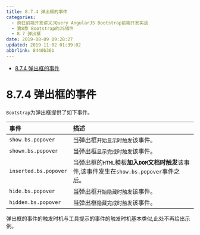 ```yaml
---
title: 8.7.4 弹出框的事件
categories: 
  - 疯狂前端开发讲义JQuery AngularJS Bootstrap前端开发实战
  - 第8章 Bootstrap的JS插件
  - 8.7 弹出框
date: 2019-08-09 09:28:27
updated: 2019-11-02 01:39:02
abbrlink: 8440b36b
---
```

- [8.7.4 弹出框的事件](/ReadingNotes/8440b36b/#8-7-4-弹出框的事件)

<!--more-->
<script src="https://cdn.bootcss.com/jquery/3.4.0/jquery.slim.min.js"></script>
<script>$(document).ready(function () {$(".post-body > ul:nth-child(1)").hide();});</script>

<!--end-->
<!--SSTStart-->
# 8.7.4 弹出框的事件 #
`Bootstrap`为弹出框提供了如下事件。

|事件|描述|
|:---|:---|
|`show.bs.popover`|当弹出框`开始显示时触发`该事件。|
|`shown.bs.popover`|当弹出框`显示完成时触发`该事件。|
|`inserted.bs.popover`|当弹出框的`HTML`模板**加入`DOM`文档时触发**该事件,该事件发生在`show.bs.popover`事件之后。|
|`hide.bs.popover`|当弹出框`开始隐藏时触发`该事件。|
|`hidden.bs.popover`|当弹出框`隐藏完成时触发`该事件。|
弹出框的事件的触发时机与工具提示的事件的触发时机基本类似,此处不再给出示例。
<!--SSTStop-->

